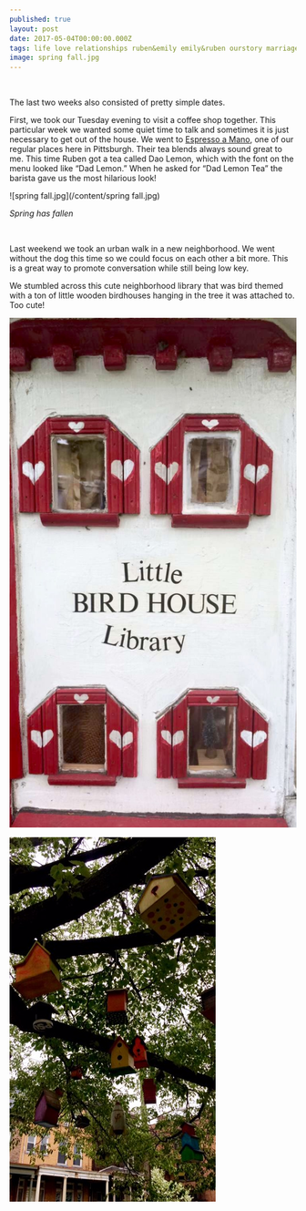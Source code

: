 ```yaml
---
published: true
layout: post
date: 2017-05-04T00:00:00.000Z
tags: life love relationships ruben&emily emily&ruben ourstory marriage lifestyle engagement family wedding dates weeklydates tea
image: spring fall.jpg
---
```


<br>





The last two weeks also consisted of pretty simple dates. 

First, we took our Tuesday evening to visit a coffee shop together. This particular week we wanted some quiet time to talk and sometimes it is just necessary to get out of the house. We went to [Espresso a Mano](https://espressoamano.com/), one of our regular places here in Pittsburgh. Their tea blends always sound great to me. This time Ruben got a tea called Dao Lemon, which with the font on the menu looked like “Dad Lemon.” When he asked for “Dad Lemon Tea” the barista gave us the most hilarious look! 

![spring fall.jpg](/content/spring fall.jpg)

*Spring has fallen*

<br>

Last weekend we took an urban walk in a new neighborhood. We went without the dog this time so we could focus on each other a bit more. This is a great way to promote conversation while still being low key. 

We stumbled across this cute neighborhood library that was bird themed with a ton of little wooden birdhouses hanging in the tree it was attached to. Too cute! 

![library.jpg](/content/library.jpg)

![birdhouses.jpg](/content/birdhouses.jpg)
